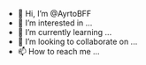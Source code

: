 - 👋 Hi, I’m @AyrtoBFF
- 👀 I’m interested in ...
- 🌱 I’m currently learning ...
- 💞️ I’m looking to collaborate on ...
- 📫 How to reach me ...

<!---
AyrtoBFF/AyrtoBFF is a ✨ special ✨ repository because its `README.md` (this file) appears on your GitHub profile.
You can click the Preview link to take a look at your changes.
--->
